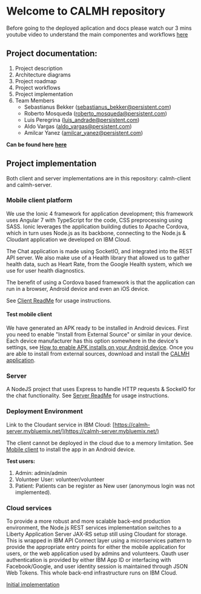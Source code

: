 
# Welcome to CALMH repository

Before going to the deployed aplication and docs please watch our 3 mins youtube video to understand the main componentes and workflows [here](https://youtu.be/cw09159cyII)

## Project documentation:
1. Project description
2. Architecture diagrams
3. Project roadmap
4. Project workflows
5. Project implementation
6. Team Members
    - Sebastianus Bekker (sebastianus_bekker@persistent.com)
    - Roberto Mosqueda (roberto_mosqueda@persistent.com)
    - Luis Peregrina (luis_andrade@persistent.com)
    - Aldo Vargas (aldo_vargas@persistent.com)
    - Amilcar Yanez (amilcar_yanez@persistent.com)

**Can be found here [here](https://github.com/CALMH-Team/CALMH/tree/master/projectFiles)**

## Project implementation
Both client and server implementations are in this repository: calmh-client and calmh-server.

### Mobile client platform
We use the Ionic 4 framework for application development; this framework uses Angular 7 with TypeScript for the code, CSS preprocessing using SASS. Ionic leverages the application building duties to Apache Cordova, which in turn uses Node.js as its backbone, connecting to the Node.js & Cloudant application we developed on IBM Cloud.

The Chat application is made using SocketIO, and integrated into the REST API server. We also make use of a Health library that allowed us to gather health data, such as Heart Rate, from the Google Health system, which we use for user health diagnostics.

The benefit of using a Cordova based framework is that the application can run in a browser, Android device and even an iOS device.

See [Client ReadMe](./calmh-client/README.md) for usage instructions.

#### Test mobile client
We have generated an APK ready to be installed in Android devices. First you need to enable "Install from External Source" or similar in your device. Each device manufacturer has this option somewhere in the device's settings, see [How to enable APK installs on your Android device](https://www.expressvpn.com/support/vpn-setup/enable-apk-installs-android/). Once you are able to install from external sources, download and install the [CALMH application](./projectFiles/CALMH-debug.apk).

### Server
A NodeJS project that uses Express to handle HTTP requests & SockeIO for the chat functionality.
See [Server ReadMe](./calmh-server/README.md) for usage instructions.

### Deployment Environment
Link to the Cloudant service in IBM Cloud:
[https://calmh-server.mybluemix.net/](https://calmh-server.mybluemix.net/)

The client cannot be deployed in the cloud due to a memory limitation. See [Mobile client](#test-mobile-client) to install the app in an Android device.

**Test users:**
1. Admin:
admin/admin
2. Volunteer User:
volunteer/volunteer
3. Patient:
Patients can be register as New user (anonymous login was not implemented).

### Cloud services
To provide a more robust and more scalable back-end production environment, the Node.js REST services implementation switches to a Liberty Application Server JAX-RS  setup still using Cloudant for storage. This is wrapped in IBM API Connect layer using a microservices pattern to provide the appropriate entry points for either the mobile application for users, or the web application used by admins and volunteers. Oauth user authentication is provided by either IBM App ID or interfacing with Facebook/Google, and user identity session is maintained through JSON Web Tokens. This whole back-end infrastructure runs on IBM Cloud.

[Initial implementation](./calmh-server-liberty)


